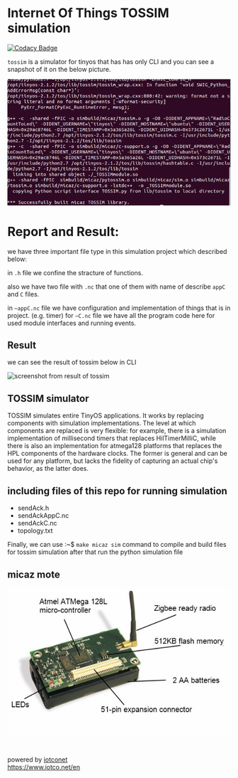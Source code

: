 
# Internet Of Things TOSSIM simulation  

[![Codacy Badge](https://api.codacy.com/project/badge/Grade/5ade59ba8f024a19b5fd1a605cd25421)](https://www.codacy.com/manual/ataeiamirhosein/Tossim?utm_source=github.com&amp;utm_medium=referral&amp;utm_content=ataeiamirhosein/Tossim&amp;utm_campaign=Badge_Grade)

`tossim` is a simulator for tinyos that has has only CLI and you can see a snapshot of it on the below picture.  

![tossim schem](https://github.com/ataeiamirhosein/Tossim/blob/master/tossim.png)  

# Report and Result:  

we have three important file type in this simulation project which described below:  

in `.h` file we confine the stracture of functions.

also we have two file with `.nc` that one of them with name of describe `appC` and `C` files.

in `~appC.nc` file we have configuration and implementation of things that is in project. (e.g. timer)
for `~C.nc` file we have all the program code here for used module interfaces and running events.

## Result  

we can see the result of tossim below in CLI  

![screenshot from result of tossim]()  

## TOSSIM simulator  

TOSSIM simulates entire TinyOS applications. It works by replacing components with simulation implementations. The level at which components are replaced is very flexible: for example, there is a simulation implementation of millisecond timers that replaces HilTimerMilliC, while there is also an implementation for atmega128 platforms that replaces the HPL components of the hardware clocks. The former is general and can be used for any platform, but lacks the fidelity of capturing an actual chip's behavior, as the latter does.  

## including files of this repo for running simulation

- sendAck.h
- sendAckAppC.nc
- sendAckC.nc
- topology.txt

Finally, we can use :~$ `make micaz sim` command to compile and build files for tossim simulation after that run the python simulation file

## micaz mote  

![micaz](https://github.com/ataeiamirhosein/Tossim/blob/master/micaz.png)  

#
powered by [iotconet](https://www.github.com/iotconet)  
<https://www.iotco.net/en>
